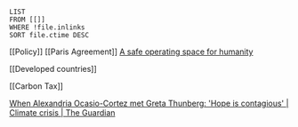 

```dataview
LIST
FROM [[]]
WHERE !file.inlinks
SORT file.ctime DESC
```
[[Policy]]
[[Paris Agreement]]
[A safe operating space for humanity](https://www-nature-com.proxy3.library.mcgill.ca/articles/461472a)


[[Developed countries]]

[[Carbon Tax]]

[When Alexandria Ocasio-Cortez met Greta Thunberg: 'Hope is contagious' | Climate crisis | The Guardian](https://www.theguardian.com/environment/2019/jun/29/alexandria-ocasio-cortez-met-greta-thunberg-hope-contagious-climate)